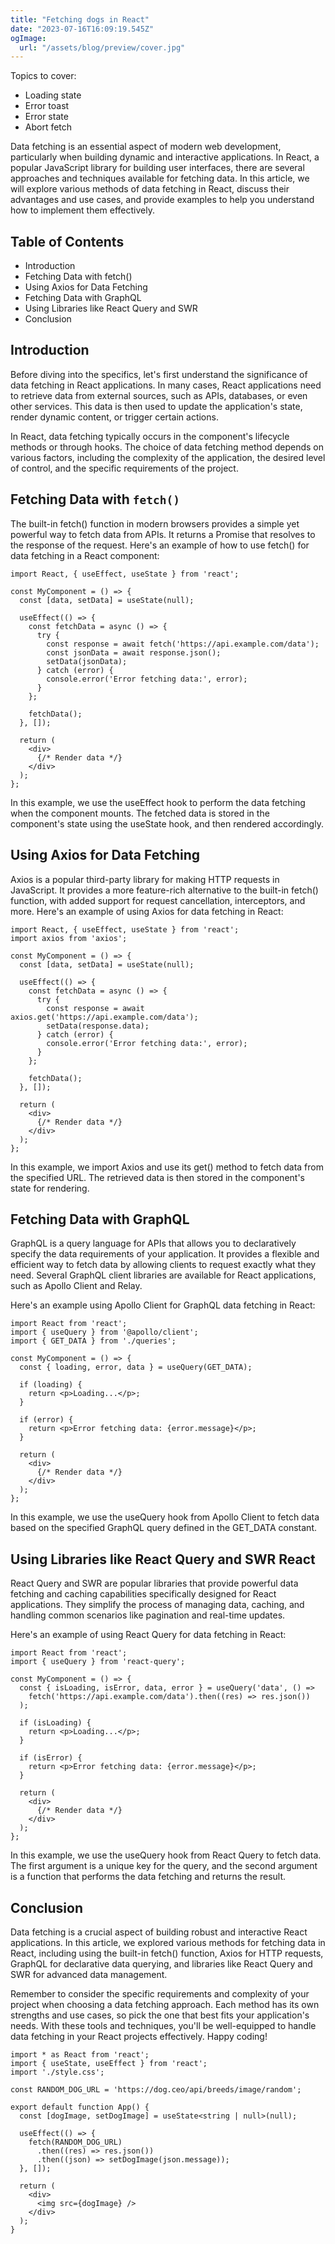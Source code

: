```yaml
---
title: "Fetching dogs in React"
date: "2023-07-16T16:09:19.545Z"
ogImage:
  url: "/assets/blog/preview/cover.jpg"
---
```


Topics to cover:

- Loading state
- Error toast
- Error state
- Abort fetch

Data fetching is an essential aspect of modern web development, particularly when building dynamic and interactive applications. In React, a popular JavaScript library for building user interfaces, there are several approaches and techniques available for fetching data. In this article, we will explore various methods of data fetching in React, discuss their advantages and use cases, and provide examples to help you understand how to implement them effectively.

## Table of Contents

- Introduction
- Fetching Data with fetch()
- Using Axios for Data Fetching
- Fetching Data with GraphQL
- Using Libraries like React Query and SWR
- Conclusion

## Introduction

Before diving into the specifics, let's first understand the significance of data fetching in React applications. In many cases, React applications need to retrieve data from external sources, such as APIs, databases, or even other services. This data is then used to update the application's state, render dynamic content, or trigger certain actions.

In React, data fetching typically occurs in the component's lifecycle methods or through hooks. The choice of data fetching method depends on various factors, including the complexity of the application, the desired level of control, and the specific requirements of the project.

## Fetching Data with `fetch()`

The built-in fetch() function in modern browsers provides a simple yet powerful way to fetch data from APIs. It returns a Promise that resolves to the response of the request. Here's an example of how to use fetch() for data fetching in a React component:

```
import React, { useEffect, useState } from 'react';

const MyComponent = () => {
  const [data, setData] = useState(null);

  useEffect(() => {
    const fetchData = async () => {
      try {
        const response = await fetch('https://api.example.com/data');
        const jsonData = await response.json();
        setData(jsonData);
      } catch (error) {
        console.error('Error fetching data:', error);
      }
    };

    fetchData();
  }, []);

  return (
    <div>
      {/* Render data */}
    </div>
  );
};
```

In this example, we use the useEffect hook to perform the data fetching when the component mounts. The fetched data is stored in the component's state using the useState hook, and then rendered accordingly.

## Using Axios for Data Fetching

Axios is a popular third-party library for making HTTP requests in JavaScript. It provides a more feature-rich alternative to the built-in fetch() function, with added support for request cancellation, interceptors, and more. Here's an example of using Axios for data fetching in React:

```
import React, { useEffect, useState } from 'react';
import axios from 'axios';

const MyComponent = () => {
  const [data, setData] = useState(null);

  useEffect(() => {
    const fetchData = async () => {
      try {
        const response = await axios.get('https://api.example.com/data');
        setData(response.data);
      } catch (error) {
        console.error('Error fetching data:', error);
      }
    };

    fetchData();
  }, []);

  return (
    <div>
      {/* Render data */}
    </div>
  );
};
```

In this example, we import Axios and use its get() method to fetch data from the specified URL. The retrieved data is then stored in the component's state for rendering.

## Fetching Data with GraphQL

GraphQL is a query language for APIs that allows you to declaratively specify the data requirements of your application. It provides a flexible and efficient way to fetch data by allowing clients to request exactly what they need. Several GraphQL client libraries are available for React applications, such as Apollo Client and Relay.

Here's an example using Apollo Client for GraphQL data fetching in React:

```
import React from 'react';
import { useQuery } from '@apollo/client';
import { GET_DATA } from './queries';

const MyComponent = () => {
  const { loading, error, data } = useQuery(GET_DATA);

  if (loading) {
    return <p>Loading...</p>;
  }

  if (error) {
    return <p>Error fetching data: {error.message}</p>;
  }

  return (
    <div>
      {/* Render data */}
    </div>
  );
};
```

In this example, we use the useQuery hook from Apollo Client to fetch data based on the specified GraphQL query defined in the GET_DATA constant.

## Using Libraries like React Query and SWR React

React Query and SWR are popular libraries that provide powerful data fetching and caching capabilities specifically designed for React applications. They simplify the process of managing data, caching, and handling common scenarios like pagination and real-time updates.

Here's an example of using React Query for data fetching in React:

```
import React from 'react';
import { useQuery } from 'react-query';

const MyComponent = () => {
  const { isLoading, isError, data, error } = useQuery('data', () =>
    fetch('https://api.example.com/data').then((res) => res.json())
  );

  if (isLoading) {
    return <p>Loading...</p>;
  }

  if (isError) {
    return <p>Error fetching data: {error.message}</p>;
  }

  return (
    <div>
      {/* Render data */}
    </div>
  );
};
```

In this example, we use the useQuery hook from React Query to fetch data. The first argument is a unique key for the query, and the second argument is a function that performs the data fetching and returns the result.

## Conclusion

Data fetching is a crucial aspect of building robust and interactive React applications. In this article, we explored various methods for fetching data in React, including using the built-in fetch() function, Axios for HTTP requests, GraphQL for declarative data querying, and libraries like React Query and SWR for advanced data management.

Remember to consider the specific requirements and complexity of your project when choosing a data fetching approach. Each method has its own strengths and use cases, so pick the one that best fits your application's needs. With these tools and techniques, you'll be well-equipped to handle data fetching in your React projects effectively. Happy coding!

```
import * as React from 'react';
import { useState, useEffect } from 'react';
import './style.css';

const RANDOM_DOG_URL = 'https://dog.ceo/api/breeds/image/random';

export default function App() {
  const [dogImage, setDogImage] = useState<string | null>(null);

  useEffect(() => {
    fetch(RANDOM_DOG_URL)
      .then((res) => res.json())
      .then((json) => setDogImage(json.message));
  }, []);

  return (
    <div>
      <img src={dogImage} />
    </div>
  );
}
```
